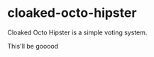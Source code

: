 cloaked-octo-hipster
====================

Cloaked Octo Hipster is a simple voting system.

This'll be gooood
